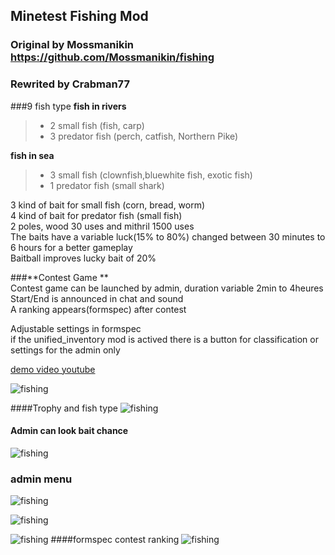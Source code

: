 
## Minetest Fishing Mod    

### Original by Mossmanikin https://github.com/Mossmanikin/fishing  
### Rewrited by Crabman77  

###9 fish type
**fish in rivers** 
> - 2 small fish (fish, carp)  
> - 3 predator fish (perch, catfish, Northern Pike)  

**fish in sea**
>- 3 small fish (clownfish,bluewhite fish, exotic fish)  
> - 1 predator fish (small shark)  


3 kind of bait for small fish (corn, bread, worm)  
4 kind of bait for predator fish (small fish)  
2 poles, wood 30 uses and mithril 1500 uses  
The baits have a variable luck(15% to 80%) changed between 30 minutes to 6 hours for a better gameplay  
Baitball improves lucky bait of 20%  

###**Contest Game **  
Contest game can be launched by admin, duration variable 2min to 4heures  
Start/End is announced in chat and sound  
A ranking appears(formspec) after contest  

Adjustable settings in formspec  
if the unified_inventory mod is actived there is a button for classification or settings for the admin only  


[demo video youtube](https://youtu.be/8rt8g3F2Gmk)  


![fishing]( http://nsm08.casimages.com/img/2015/07/01/1507010157379539613411965.png)

####Trophy and fish type
![fishing]( http://nsm08.casimages.com/img/2015/09/26//1509260649029539613611795.jpg)
####  Admin can look bait chance
![fishing]( http://nsm08.casimages.com/img/2015/09/26//1509260648599539613611793.jpg)
### admin menu 
![fishing]( http://nsm08.casimages.com/img/2015/09/26//1509260649019539613611794.jpg)

![fishing]( http://nsm08.casimages.com/img/2015/07/01//1507010157389539613411968.png)

![fishing]( http://nsm08.casimages.com/img/2015/07/01//1507010157379539613411966.png)
####formspec  contest ranking
![fishing]( http://nsm08.casimages.com/img/2015/09/26//1509260648579539613611792.jpg)
